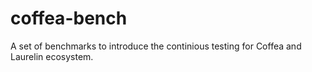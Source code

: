 # coffea-bench
A set of benchmarks to introduce the continious testing for Coffea and Laurelin ecosystem.
